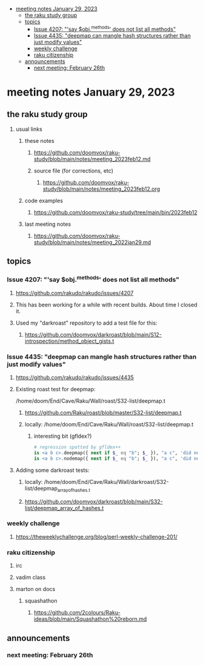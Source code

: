 - [meeting notes January 29, 2023](#orgb40521a)
  - [the raku study group](#org58986c5)
  - [topics](#orged81a72)
    - [Issue 4207: "'say $obj.<sup>methods</sup>' does not list all methods"](#org96e484f)
    - [Issue 4435: "deepmap can mangle hash structures rather than just modify values"](#orgc2bbbd2)
    - [weekly challenge](#org02548b8)
    - [raku citizenship](#org75e9a0f)
  - [announcements](#orgbf9a711)
    - [next meeting: February 26th](#orge0d01c8)


<a id="orgb40521a"></a>

# meeting notes January 29, 2023


<a id="org58986c5"></a>

## the raku study group

1.  usual links

    1.  these notes
    
        1.  <https://github.com/doomvox/raku-study/blob/main/notes/meeting_2023feb12.md>
        
        2.  source file (for corrections, etc)
        
            1.  <https://github.com/doomvox/raku-study/blob/main/notes/meeting_2023feb12.org>
    
    2.  code examples
    
        1.  <https://github.com/doomvox/raku-study/tree/main/bin/2023feb12>
    
    3.  last meeting notes
    
        1.  <https://github.com/doomvox/raku-study/blob/main/notes/meeting_2022jan29.md>


<a id="orged81a72"></a>

## topics


<a id="org96e484f"></a>

### Issue 4207: "'say $obj.<sup>methods</sup>' does not list all methods"

1.  <https://github.com/rakudo/rakudo/issues/4207>

2.  This has been working for a while with recent builds.  About time I closed it.

3.  Used my "darkroast" repository to add a test file for this:

    1.  <https://github.com/doomvox/darkroast/blob/main/S12-introspection/method_object_gists.t>


<a id="orgc2bbbd2"></a>

### Issue 4435: "deepmap can mangle hash structures rather than just modify values"

1.  <https://github.com/rakudo/rakudo/issues/4435>

2.  Existing roast test for deepmap:

    /home/doom/End/Cave/Raku/Wall/roast/S32-list/deepmap.t
    
    1.  <https://github.com/Raku/roast/blob/master/S32-list/deepmap.t>
    
    2.  locally: /home/doom/End/Cave/Raku/Wall/roast/S32-list/deepmap.t
    
        1.  interesting bit (gfldex?)
        
            ```raku
            # regression spotted by gfldex++
            is <a b c>.deepmap({ next if $_ eq "b"; $_ }), "a c", 'did next work';
            is <a b c>.nodemap({ next if $_ eq "b"; $_ }), "a c", 'did next work';
            ```

3.  Adding some darkroast tests:

    1.  locally: /home/doom/End/Cave/Raku/Wall/darkroast/S32-list/deepmap<sub>array</sub><sub>of</sub><sub>hashes.t</sub>
    
    2.  <https://github.com/doomvox/darkroast/blob/main/S32-list/deepmap_array_of_hashes.t>


<a id="org02548b8"></a>

### weekly challenge

1.  <https://theweeklychallenge.org/blog/perl-weekly-challenge-201/>


<a id="org75e9a0f"></a>

### raku citizenship

1.  irc

2.  vadim class

3.  marton on docs

    1.  squashathon
    
        1.  <https://github.com/2colours/Raku-ideas/blob/main/Squashathon%20reborn.md>


<a id="orgbf9a711"></a>

## announcements


<a id="orge0d01c8"></a>

### next meeting: February 26th
